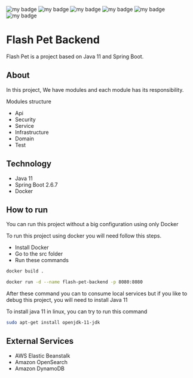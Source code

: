 ![my badge](https://badgen.net/badge/maven/3.8.4/blue?icon=maven)
![my badge](https://badgen.net/badge/docker/20.10.12/yellow?icon=docker)
![my badge](https://badgen.net/badge/git/2.3.1/red?icon=git)
![my badge](https://badgen.net/badge/java/11/red)
![my badge](https://badgen.net/badge/spring-boot/2.6.7/green)
![my badge](https://badgen.net/badge/code%20style/standard/f2a)

# Flash Pet Backend 

Flash Pet is a project based on Java 11 and Spring Boot.

## About

In this project, We have modules and each module has its responsibility.

Modules structure

- Api
- Security
- Service
- Infrastructure
- Domain
- Test 

## Technology 
- Java 11
- Spring Boot 2.6.7
- Docker

## How to run 

You can run this project without a big configuration using only Docker 

To run this project using docker you will need follow this steps.

- Install Docker
- Go to the src folder 
- Run these commands

```bash
docker build .
```
```bash
docker run -d --name flash-pet-backend -p 8080:8080
```
After these command you can to consume local services but if you like to debug this project, you will need to install Java 11

To install java 11 in linux, you can try to run this command

```bash
sudo apt-get install openjdk-11-jdk
``` 
## External Services

- AWS Elastic Beanstalk 
- Amazon OpenSearch
- Amazon DynamoDB
